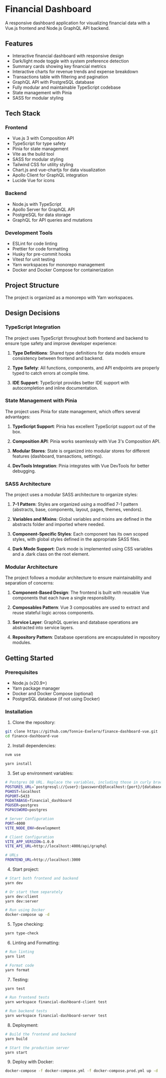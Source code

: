 # Financial Dashboard

A responsive dashboard application for visualizing financial data with a Vue.js frontend and Node.js GraphQL API backend.

## Features

- Interactive financial dashboard with responsive design
- Dark/light mode toggle with system preference detection
- Summary cards showing key financial metrics
- Interactive charts for revenue trends and expense breakdown
- Transactions table with filtering and pagination
- GraphQL API with PostgreSQL database
- Fully modular and maintainable TypeScript codebase
- State management with Pinia
- SASS for modular styling

## Tech Stack

### Frontend

- Vue.js 3 with Composition API
- TypeScript for type safety
- Pinia for state management
- Vite as the build tool
- SASS for modular styling
- Tailwind CSS for utility styling
- Chart.js and vue-chartjs for data visualization
- Apollo Client for GraphQL integration
- Lucide Vue for icons

### Backend

- Node.js with TypeScript
- Apollo Server for GraphQL API
- PostgreSQL for data storage
- GraphQL for API queries and mutations

### Development Tools

- ESLint for code linting
- Prettier for code formatting
- Husky for pre-commit hooks
- Vitest for unit testing
- Yarn workspaces for monorepo management
- Docker and Docker Compose for containerization

## Project Structure

The project is organized as a monorepo with Yarn workspaces.

## Design Decisions

### TypeScript Integration

The project uses TypeScript throughout both frontend and backend to ensure type safety and improve developer experience:

1. **Type Definitions**: Shared type definitions for data models ensure consistency between frontend and backend.

2. **Type Safety**: All functions, components, and API endpoints are properly typed to catch errors at compile time.

3. **IDE Support**: TypeScript provides better IDE support with autocompletion and inline documentation.

### State Management with Pinia

The project uses Pinia for state management, which offers several advantages:

1. **TypeScript Support**: Pinia has excellent TypeScript support out of the box.

2. **Composition API**: Pinia works seamlessly with Vue 3's Composition API.

3. **Modular Stores**: State is organized into modular stores for different features (dashboard, transactions, settings).

4. **DevTools Integration**: Pinia integrates with Vue DevTools for better debugging.

### SASS Architecture

The project uses a modular SASS architecture to organize styles:

1. **7-1 Pattern**: Styles are organized using a modified 7-1 pattern (abstracts, base, components, layout, pages, themes, vendors).

2. **Variables and Mixins**: Global variables and mixins are defined in the abstracts folder and imported where needed.

3. **Component-Specific Styles**: Each component has its own scoped styles, with global styles defined in the appropriate SASS files.

4. **Dark Mode Support**: Dark mode is implemented using CSS variables and a .dark class on the root element.

### Modular Architecture

The project follows a modular architecture to ensure maintainability and separation of concerns:

1. **Component-Based Design**: The frontend is built with reusable Vue components that each have a single responsibility.

2. **Composables Pattern**: Vue 3 composables are used to extract and reuse stateful logic across components.

3. **Service Layer**: GraphQL queries and database operations are abstracted into service layers.

4. **Repository Pattern**: Database operations are encapsulated in repository modules.

## Getting Started

### Prerequisites

- Node.js (v20.9+)
- Yarn package manager
- Docker and Docker Compose (optional)
- PostgreSQL database (if not using Docker)

### Installation

1. Clone the repository:

```bash
git clone https://github.com/Tonnie-Exelero/finance-dashboard-vue.git
cd finance-dashboard-vue
```

2. Install dependencies:

```bash
nvm use

yarn install
```

3. Set up environment variables:

```bash
# Postgres DB URL. Replace the variables, including those in curly braces {} with your postgresql details
POSTGRES_URL=`postgresql://{user}:{password}@localhost:{port}/{database}?schema=public`
PGHOST=localhost
PGPORT=5433
PGDATABASE=financial_dashboard
PGUSER=postgres
PGPASSWORD=postgres

# Server Configuration
PORT=4000
VITE_NODE_ENV=development

# Client Configuration
VITE_APP_VERSION=1.0.0
VITE_API_URL=http://localhost:4000/api/graphql

# URLs
FRONTEND_URL=http://localhost:3000
```

4. Start project:

```bash
# Start both frontend and backend
yarn dev

# Or start them separately
yarn dev:client
yarn dev:server

# Run using Docker
docker-compose up -d
```

5. Type checking:

```bash
yarn type-check
```

6. Linting and Formatting:

```bash
# Run linting
yarn lint

# Format code
yarn format
```

7. Testing:

```bash
yarn test

# Run frontend tests
yarn workspace financial-dashboard-client test

# Run backend tests
yarn workspace financial-dashboard-server test
```

8. Deployment:

```bash
# Build the frontend and backend
yarn build

# Start the production server
yarn start
```

9. Deploy with Docker:

```bash
docker-compose -f docker-compose.yml -f docker-compose.prod.yml up -d
```
